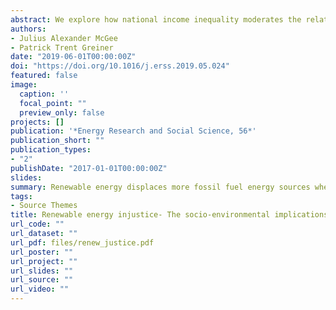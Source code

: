 ```yaml
---
abstract: We explore how national income inequality moderates the relationship between renewable energy consumption and CO2 emissions per capita for a sample of 175 nations from 1990 to 2014. We find that, independent of income inequality and other drivers of emissions, increases in renewable energy consumption reduce emissions. However, when national income inequality is considered, we find that as inequality increases renewable energy consumption is associated with a much larger decrease in emissions. We also find that when fossil fuel energy is controlled for, inequality does not significantly moderate the association between renewable energy and emissions. These results suggest that fossil fuel consumption is the main vector through which inequality moderates the relationship between renewable energy and emissions. Drawing on previous work from energy poverty scholars, we theorize that national inequality influences the way renewables are deployed. Specifically, our findings suggest that renewable energy displaces more fossil fuel energy sources when inequality is increasing, while– conversely– fewer existing fossil fuel energy sources are displaced when inequality is decreasing. In additional analyses, we find that as the top 20 percent of income earners’ share of income grows, the association between renewable energy consumption and emissions decreases in magnitude. We conclude by arguing that efforts aimed at increasing renewable energy consumption should adopt policies that ensure the effective displacement of fossil fuels and reduce inequality.
authors:
- Julius Alexander McGee
- Patrick Trent Greiner
date: "2019-06-01T00:00:00Z"
doi: "https://doi.org/10.1016/j.erss.2019.05.024"
featured: false
image:
  caption: ''
  focal_point: ""
  preview_only: false
projects: []
publication: '*Energy Research and Social Science, 56*'
publication_short: ""
publication_types:
- "2"
publishDate: "2017-01-01T00:00:00Z"
slides:
summary: Renewable energy displaces more fossil fuel energy sources when inequality is increasing, while– conversely– fewer existing fossil fuel energy sources are displaced when inequality is decreasing. Efforts aimed at increasing renewable energy consumption should adopt policies that ensure the effective displacement of fossil fuels and reduce inequality.
tags:
- Source Themes
title: Renewable energy injustice- The socio-environmental implications of renewable energy consumption
url_code: ""
url_dataset: ""
url_pdf: files/renew_justice.pdf
url_poster: ""
url_project: ""
url_slides: ""
url_source: ""
url_video: ""
---
```

